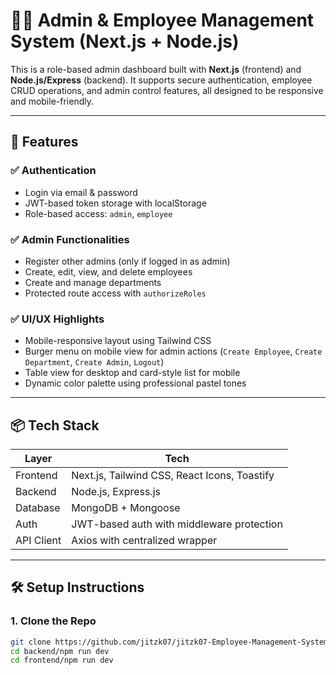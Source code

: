 # 🧑‍💼 Admin & Employee Management System (Next.js + Node.js)

This is a role-based admin dashboard built with **Next.js** (frontend) and **Node.js/Express** (backend). It supports secure authentication, employee CRUD operations, and admin control features, all designed to be responsive and mobile-friendly.

---

## 🚀 Features

### ✅ Authentication
- Login via email & password
- JWT-based token storage with localStorage
- Role-based access: `admin`, `employee`

### ✅ Admin Functionalities
- Register other admins (only if logged in as admin)
- Create, edit, view, and delete employees
- Create and manage departments
- Protected route access with `authorizeRoles`

### ✅ UI/UX Highlights
- Mobile-responsive layout using Tailwind CSS
- Burger menu on mobile view for admin actions (`Create Employee`, `Create Department`, `Create Admin`, `Logout`)
- Table view for desktop and card-style list for mobile
- Dynamic color palette using professional pastel tones

---

## 📦 Tech Stack

| Layer      | Tech                         |
|------------|------------------------------|
| Frontend   | Next.js, Tailwind CSS, React Icons, Toastify |
| Backend    | Node.js, Express.js          |
| Database   | MongoDB + Mongoose           |
| Auth       | JWT-based auth with middleware protection |
| API Client | Axios with centralized wrapper |

---

## 🛠️ Setup Instructions

### 1. Clone the Repo
```bash
git clone https://github.com/jitzk07/jitzk07-Employee-Management-System-NextJs-Backend
cd backend/npm run dev
cd frontend/npm run dev